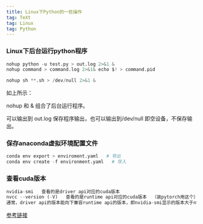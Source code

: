 ```yaml
---
title: Linux下Python的一些操作
tag: TeXt
tag: Linux
tag: Python
---
```




### Linux下后台运行python程序

```python
nohup python -u test.py > out.log 2>&1 &
nohup command > command.log 2>&1& echo $! > command.pid

nohup sh **.sh > /dev/null 2>&1 &
```

如上所示：

nohup  和  &  组合了后台运行程序。

可以输出到 out.log 保存程序输出，也可以输出到/dev/null 即空设备，不保存输出。

### 保存anaconda虚拟环境配置文件

```python
conda env export > enviroment.yaml   # 导出
conda env create -f environment.yaml   # 导入
```

### 查看cuda版本

```python
nvidia-smi   查看的是driver api对应的cuda版本
nvcc --version (-V)   查看的是runtime api对应的cuda版本  （装pytorch用这个）
通常，driver api的版本能向下兼容runtime api的版本，即nvidia-smi显示的版本大于nvcc --version，一般不会有问题。
```

[参考链接](https://www.jianshu.com/p/eb5335708f2a)

